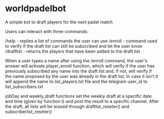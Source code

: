 # worldpadelbot
A simple bot to draft players for the next padel match

Users can interact with three commands:

/help - replies a list of commands the user can use
/enroll - command used to verify if the draft list can still be subscribed and let the user know
/draftlist - returns the players that have been added to the draft list

When a user types a name after using the /enroll command, the user's answer will activate player_enroll function, which will verify if the user has previously subscribed any name into the draft list and, if not, will verify if the name proposed by the user was already in the draft list. In case it isn't it will append the name to list_players.txt file and the telegram user_id to list_subscribers.txt

jobDay and weekly_draft functions set the weekly draft at a specific date and time (given by function t) and post the result to a specific channel. After the draft, all lists will be erased through draftlist_reseter() and subscriberlist_reseter()


